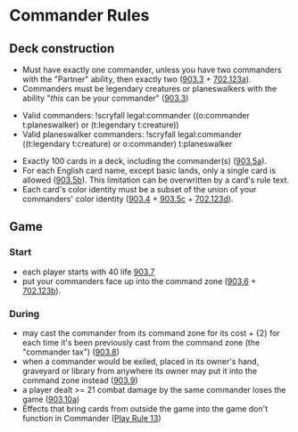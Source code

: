 # Commander Rules

## Deck construction

* Must have exactly one commander, unless you have two commanders with the "Partner" ability, then exactly two ([903.3] + [702.123a]).
* Commanders must be legendary creatures or planeswalkers with the ability "_this_ can be your commander" ([903.3])
 - Valid commanders:              !scryfall legal:commander ((o:commander t:planeswalker) or (t:legendary t:creature))
 - Valid planeswalker commanders: !scryfall legal:commander ((t:legendary t:creature) or o:commander) t:planeswalker
* Exactly 100 cards in a deck, including the commander(s) ([903.5a]).
* For each English card name, except basic lands, only a single card is allowed ([903.5b]). This limitation can be overwritten by a card's rule text.
* Each card's color identity must be a subset of the union of your commanders' color identity ([903.4] + [903.5c] + [702.123d]).

## Game

### Start

 * each player starts with 40 life [903.7]
 * put your commanders face up into the command zone ([903.6] + [702.123b]).

### During

 * may cast the commander from its command zone for its cost + {2} for each time it's been previously cast from the command zone (the "commander tax") ([903.8])
 * when a commander would be exiled, placed in its owner's hand, graveyard or library from anywhere its owner may put it into the command zone instead ([903.9])
 * a player dealt >= 21 combat damage by the same commander loses the game ([903.10a])
 * Effects that bring cards from outside the game into the game don't function in Commander ([Play Rule 13][EDH Play Rules])

[702.123a]:       https://yawgatog.com/resources/magic-rules/#R702123a
[702.123b]:       https://yawgatog.com/resources/magic-rules/#R702123b
[702.123d]:       https://yawgatog.com/resources/magic-rules/#R702123d
[903.3]:          https://yawgatog.com/resources/magic-rules/#R9033
[903.3a]:         https://yawgatog.com/resources/magic-rules/#R9033a
[903.4]:          https://yawgatog.com/resources/magic-rules/#R9034
[903.5a]:         https://yawgatog.com/resources/magic-rules/#R9035a
[903.5b]:         https://yawgatog.com/resources/magic-rules/#R9035b
[903.5c]:         https://yawgatog.com/resources/magic-rules/#R9035c
[903.6]:          https://yawgatog.com/resources/magic-rules/#R9037
[903.7]:          https://yawgatog.com/resources/magic-rules/#R9037
[903.8]:          https://yawgatog.com/resources/magic-rules/#R9038
[903.9]:          https://yawgatog.com/resources/magic-rules/#R9039
[903.10a]:        https://yawgatog.com/resources/magic-rules/#R90310a
[EDH Play Rules]: http://www.mtgcommander.net/rules.php?PRINT=1#PLrules_div
